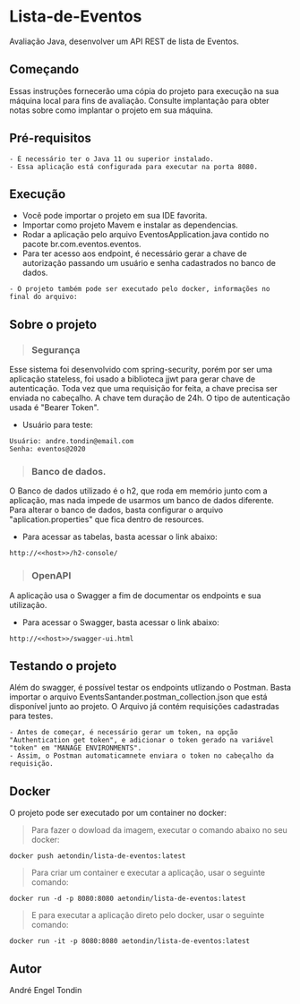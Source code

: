 # Lista-de-Eventos

Avaliação Java, desenvolver um API REST de lista de Eventos.

## Começando

Essas instruções fornecerão uma cópia do projeto para execução na sua máquina local para fins de avaliação. Consulte implantação para obter notas sobre como implantar o projeto em sua máquina.


## Pré-requisitos

```
- É necessário ter o Java 11 ou superior instalado.
- Essa aplicação está configurada para executar na porta 8080.
```

## Execução

- Você pode importar o projeto em sua IDE favorita.
- Importar como projeto Mavem e instalar as dependencias.
- Rodar a aplicação pelo arquivo EventosApplication.java contido no pacote br.com.eventos.eventos.
- Para ter acesso aos endpoint, é necessário gerar a chave de autorização passando um usuário e senha cadastrados no banco de dados.

```
- O projeto também pode ser executado pelo docker, informações no final do arquivo:
```

## Sobre o projeto

> ### Segurança
Esse sistema foi desenvolvido com spring-security, porém por ser uma aplicação stateless, foi usado a biblioteca jjwt para gerar chave de autenticação.
Toda vez que uma requisição for feita, a chave precisa ser enviada no cabeçalho.
A chave tem duração de 24h.
O tipo de autenticação usada é "Bearer Token".

- Usuário para teste:
```
Usuário: andre.tondin@email.com
Senha: eventos@2020
```

> ### Banco de dados.
O Banco de dados utilizado é o h2, que roda em memório junto com a aplicação, mas nada impede de usarmos um banco de dados diferente.
Para alterar o banco de dados, basta configurar o arquivo "aplication.properties" que fica dentro de resources.

- Para acessar as tabelas, basta acessar o link abaixo:
```
http://<<host>>/h2-console/
```

> ### OpenAPI
A aplicação usa o Swagger a fim de documentar os endpoints e sua utilização.

- Para acessar o Swagger, basta acessar o link abaixo:
```
http://<<host>>/swagger-ui.html
```

## Testando o projeto

Além do swagger, é possível testar os endpoints utlizando o Postman.
Basta importar o arquivo EventsSantander.postman_collection.json que está disponível junto ao projeto.
O Arquivo já contém requisições cadastradas para testes.

```
- Antes de começar, é necessário gerar um token, na opção "Authentication get token", e adicionar o token gerado na variável "token" em "MANAGE ENVIRONMENTS".
- Assim, o Postman automaticamnete enviara o token no cabeçalho da requisição.
```

## Docker

O projeto pode ser executado por um container no docker:

> Para fazer o dowload da imagem, executar o comando abaixo no seu docker:
```
docker push aetondin/lista-de-eventos:latest
```

> Para criar um container e executar a aplicação, usar o seguinte comando:
```
docker run -d -p 8080:8080 aetondin/lista-de-eventos:latest
```


> E para executar a aplicação direto pelo docker, usar o seguinte comando:
```
docker run -it -p 8080:8080 aetondin/lista-de-eventos:latest
```

## Autor

André Engel Tondin

